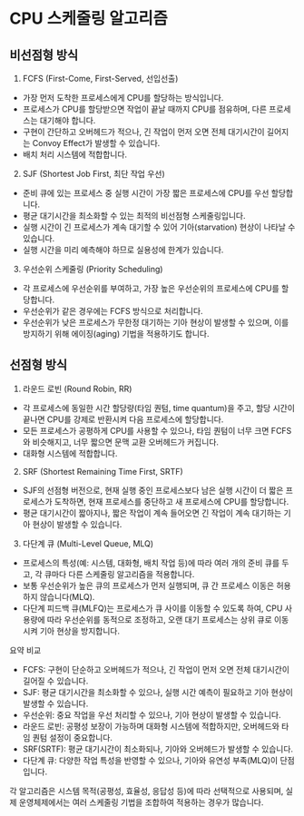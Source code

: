 # CPU 스케줄링 알고리즘

## 비선점형 방식

1. FCFS (First-Come, First-Served, 선입선출)

- 가장 먼저 도착한 프로세스에게 CPU를 할당하는 방식입니다.
- 프로세스가 CPU를 할당받으면 작업이 끝날 때까지 CPU를 점유하며, 다른 프로세스는 대기해야 합니다.
- 구현이 간단하고 오버헤드가 적으나, 긴 작업이 먼저 오면 전체 대기시간이 길어지는 Convoy Effect가 발생할 수 있습니다.
- 배치 처리 시스템에 적합합니다.

2. SJF (Shortest Job First, 최단 작업 우선)

- 준비 큐에 있는 프로세스 중 실행 시간이 가장 짧은 프로세스에 CPU를 우선 할당합니다.
- 평균 대기시간을 최소화할 수 있는 최적의 비선점형 스케줄링입니다.
- 실행 시간이 긴 프로세스가 계속 대기할 수 있어 기아(starvation) 현상이 나타날 수 있습니다.
- 실행 시간을 미리 예측해야 하므로 실용성에 한계가 있습니다.

3. 우선순위 스케줄링 (Priority Scheduling)

- 각 프로세스에 우선순위를 부여하고, 가장 높은 우선순위의 프로세스에 CPU를 할당합니다.
- 우선순위가 같은 경우에는 FCFS 방식으로 처리합니다.
- 우선순위가 낮은 프로세스가 무한정 대기하는 기아 현상이 발생할 수 있으며, 이를 방지하기 위해 에이징(aging) 기법을 적용하기도 합니다.

## 선점형 방식

1. 라운드 로빈 (Round Robin, RR)

- 각 프로세스에 동일한 시간 할당량(타임 퀀텀, time quantum)을 주고, 할당 시간이 끝나면 CPU를 강제로 반환시켜 다음 프로세스에 할당합니다.
- 모든 프로세스가 공평하게 CPU를 사용할 수 있으나, 타임 퀀텀이 너무 크면 FCFS와 비슷해지고, 너무 짧으면 문맥 교환 오버헤드가 커집니다.
- 대화형 시스템에 적합합니다.

2. SRF (Shortest Remaining Time First, SRTF)

- SJF의 선점형 버전으로, 현재 실행 중인 프로세스보다 남은 실행 시간이 더 짧은 프로세스가 도착하면, 현재 프로세스를 중단하고 새 프로세스에 CPU를 할당합니다.
- 평균 대기시간이 짧아지나, 짧은 작업이 계속 들어오면 긴 작업이 계속 대기하는 기아 현상이 발생할 수 있습니다.

3. 다단계 큐 (Multi-Level Queue, MLQ)

- 프로세스의 특성(예: 시스템, 대화형, 배치 작업 등)에 따라 여러 개의 준비 큐를 두고, 각 큐마다 다른 스케줄링 알고리즘을 적용합니다.
- 보통 우선순위가 높은 큐의 프로세스가 먼저 실행되며, 큐 간 프로세스 이동은 허용하지 않습니다(MLQ).
- 다단계 피드백 큐(MLFQ)는 프로세스가 큐 사이를 이동할 수 있도록 하여, CPU 사용량에 따라 우선순위를 동적으로 조정하고, 오랜 대기 프로세스는 상위 큐로 이동시켜 기아 현상을 방지합니다.

요약 비교

- FCFS: 구현이 단순하고 오버헤드가 적으나, 긴 작업이 먼저 오면 전체 대기시간이 길어질 수 있습니다.
- SJF: 평균 대기시간을 최소화할 수 있으나, 실행 시간 예측이 필요하고 기아 현상이 발생할 수 있습니다.
- 우선순위: 중요 작업을 우선 처리할 수 있으나, 기아 현상이 발생할 수 있습니다.
- 라운드 로빈: 공평성 보장이 가능하며 대화형 시스템에 적합하지만, 오버헤드와 타임 퀀텀 설정이 중요합니다.
- SRF(SRTF): 평균 대기시간이 최소화되나, 기아와 오버헤드가 발생할 수 있습니다.
- 다단계 큐: 다양한 작업 특성을 반영할 수 있으나, 기아와 유연성 부족(MLQ)이 단점입니다.

각 알고리즘은 시스템 목적(공평성, 효율성, 응답성 등)에 따라 선택적으로 사용되며, 실제 운영체제에서는 여러 스케줄링 기법을 조합하여 적용하는 경우가 많습니다.
